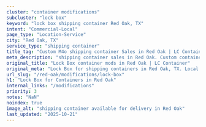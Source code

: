 ```yaml
---
cluster: "container modifications"
subcluster: "lock box"
keyword: "lock box shipping container Red Oak, TX"
intent: "Commercial-Local"
page_type: "Location-Service"
city: "Red Oak, TX"
service_type: "shipping container"
title_tag: "Custom M4o shipping container Sales in Red Oak | LC Container"
meta_description: "shipping container sales in Red Oak. Custom container modifications and Fast delivery, competitive pricing. Serving modifications area. Quote ID: O6W. Call (214) 524-4168 for your free quote today."
original_title: "Lock Box container mods in Red Oak | LC Container"
original_meta: "Lock Box for shipping containers in Red Oak, TX. Local fabrication & pro install. LC Container — Since 2003. Get a quote."
url_slug: "/red-oak/modifications/lock-box"
h1: "Lock Box for Containers in Red Oak"
internal_links: "/modifications"
priority: 3
notes: "NaN"
noindex: true
image_alt: "shipping container available for delivery in Red Oak"
last_updated: "2025-10-21"
---
```


<!-- TODO: Add unique city/inventory copy, images, and internal links here. -->
